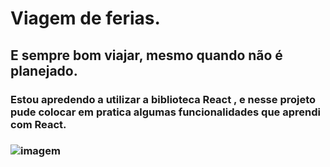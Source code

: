 #  Viagem de  ferias.

## E sempre bom viajar, mesmo quando não é planejado.

### Estou apredendo a utilizar a biblioteca React , e nesse projeto pude colocar em pratica algumas funcionalidades que aprendi com React.

###  ![imagem](https://user-images.githubusercontent.com/121909515/228322843-6bf81e46-4909-4d0e-933a-284e9171c458.png)

